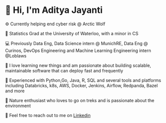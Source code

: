# 👋 Hi, I'm Aditya Jayanti

⚙️ Currently helping end cyber risk @ Arctic Wolf

🏫 Statistics Grad at the University of Waterloo, with a minor in CS

💻 Previously Data Eng, Data Science intern @ MunichRE, Data Eng @ Curinos, DevOps Engineering and Machine Learning Engineering intern @Loblaws

📖 I love learning new things and am passionate about building scalable, maintainable software that can deploy fast and frequently

🔨 Experienced with Python,Go, Java, R, SQL and several tools and platforms including Databricks, k8s, AWS, Docker, Jenkins, Airflow, Redpanda, Bazel and more

🍃 Nature enthusiast who loves to go on treks and is passionate about the environment

📧 Feel free to reach out to me on [Linkedin](https://www.linkedin.com/in/adityajayanti/)

